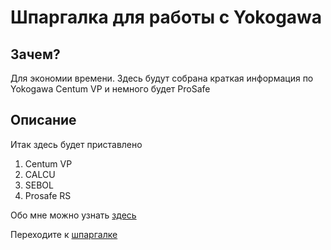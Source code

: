 # Шпаргалка для работы с Yokogawa

## Зачем?
Для экономии времени.
Здесь будут собрана краткая информация по Yokogawa Centum VP и немного будет ProSafe

## Описание
Итак здесь будет приставлено
1. Centum VP
  1. CALCU
  1. SEBOL
2. Prosafe RS

Обо мне можно узнать [здесь](https://burik84.github.io/my-portfolio/)

Переходите к [шпаргалке](index.md)
